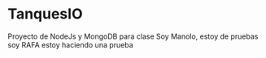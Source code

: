# TanquesIO
Proyecto de NodeJs y MongoDB para clase
Soy Manolo, estoy de pruebas
soy RAFA estoy haciendo una prueba